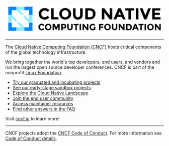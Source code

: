 ![Cloud Native Computing Foundation](./cncf-color-white-bg-github.png)

----

The [Cloud Native Computing Foundation (CNCF)](https://www.cncf.io/) hosts critical components of the global technology infrastructure.

We bring together the world's top developers, end users, and vendors and run the largest open source developer conferences. CNCF is part of the nonprofit [Linux Foundation](https://linuxfoundation.org/).

* [Try our graduated and incubating projects](https://www.cncf.io/projects/)
* [See our early-stage sandbox projects](https://www.cncf.io/sandbox-projects/)
* [Explore the Cloud Native Landscape](https://landscape.cncf.io/)
* [Join the end user community](https://www.cncf.io/enduser/)
* [Access maintainer resources](https://github.com/cncf/servicedesk)
* [Find other answers in the FAQ](https://www.cncf.io/about/faq/)

Visit [cncf.io](https://www.cncf.io/about/who-we-are/) to learn more!

----

CNCF projects adopt the [CNCF Code of Conduct](https://github.com/cncf/foundation/blob/main/code-of-conduct.md). For more information see [Code of Conduct details](https://www.cncf.io/conduct/).
